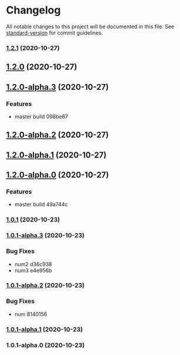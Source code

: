 # Changelog

All notable changes to this project will be documented in this file. See [standard-version](https://github.com/conventional-changelog/standard-version) for commit guidelines.

### [1.2.1](///compare/v1.2.0...v1.2.1) (2020-10-27)

## [1.2.0](///compare/v1.2.0-alpha.3...v1.2.0) (2020-10-27)

## [1.2.0-alpha.3](///compare/v1.2.0-alpha.2...v1.2.0-alpha.3) (2020-10-27)


### Features

* master build 098be67

## [1.2.0-alpha.2](///compare/v1.2.0-alpha.1...v1.2.0-alpha.2) (2020-10-27)

## [1.2.0-alpha.1](///compare/v1.2.0-alpha.0...v1.2.0-alpha.1) (2020-10-27)

## [1.2.0-alpha.0](///compare/v1.2.0-0...v1.2.0-alpha.0) (2020-10-27)


### Features

* master build 49a744c

### [1.0.1](///compare/v1.0.1-alpha.3...v1.0.1) (2020-10-23)

### [1.0.1-alpha.3](///compare/v1.0.1-alpha.2...v1.0.1-alpha.3) (2020-10-23)


### Bug Fixes

* num2 d36c938
* num3 e4e956b

### [1.0.1-alpha.2](///compare/v1.0.1-alpha.1...v1.0.1-alpha.2) (2020-10-23)


### Bug Fixes

* num 8140156

### [1.0.1-alpha.1](///compare/v1.0.1-alpha.0...v1.0.1-alpha.1) (2020-10-23)

### 1.0.1-alpha.0 (2020-10-23)
